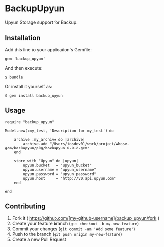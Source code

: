 # BackupUpyun

Upyun Storage support for Backup.

## Installation

Add this line to your application's Gemfile:

    gem 'backup_upyun'

And then execute:

    $ bundle

Or install it yourself as:

    $ gem install backup_upyun

## Usage

    require "backup_upyun"
    
    Model.new(:my_test, 'Description for my_test') do
    
        archive :my_archive do |archive|
            archive.add "/Users/iosdev01/work/project/whosv-gem/backupyun/pkg/backupyun-0.0.2.gem"
        end
        
        store_with "Upyun" do |upyun|
            upyun.bucket   = "upyun_bucket"
            upyun.username = "upyun_username"
            upyun.password = "upyun_password"
            upyun.host     = "http://v0.api.upyun.com"
        end
  
    end

## Contributing

1. Fork it ( https://github.com/[my-github-username]/backup_upyun/fork )
2. Create your feature branch (`git checkout -b my-new-feature`)
3. Commit your changes (`git commit -am 'Add some feature'`)
4. Push to the branch (`git push origin my-new-feature`)
5. Create a new Pull Request

